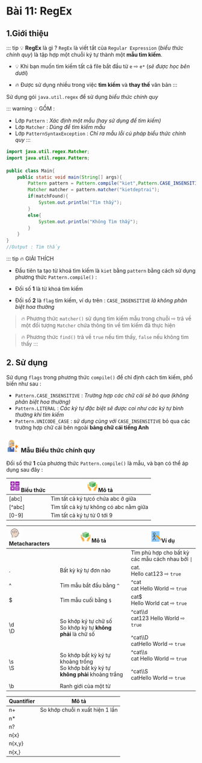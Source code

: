 # Bài 11: RegEx

## 1.Giới thiệu

::: tip 💡 <b>RegEx</b> là gì ? 
`RegEx` là viết tắt của `Regular Expression` (*biểu thức chính quy*) là tập hợp một chuỗi ký tự thành một **mẫu tìm kiếm**.

- 💡 Khi bạn muốn tìm kiếm tất cả file bắt đầu từ `e` ⇨ `e*` (*sẽ được học bên dưới*)

- 🔥 Được sử dụng nhiều trong việc **tìm kiếm** và **thay thế** văn bản
:::

Sử dụng gói `java.util.regex` để sử dụng *biểu thức chính quy*

::: warning 💡 GỒM : 

- Lớp `Pattern` : *Xác định một mẫu (hay sử dụng để tìm kiếm)*
- Lớp `Matcher` : *Dùng để tìm kiếm mẫu*
- Lớp `PatternSyntaxException` : *Chỉ ra mẫu lỗi cú pháp biểu thức chính quy*
:::

```java
import java.util.regex.Matcher;
import java.util.regex.Pattern;

public class Main{
    public static void main(String[] args){
        Pattern pattern = Pattern.compile("kiet",Pattern.CASE_INSENSITIVE);
        Matcher matcher = pattern.matcher("kietdeptrai");
        if(matchFound){
            System.out.println("Tìm thấy");
        }
        else{
            System.out.println("Không Tìm thấy");
        }
    }
}
//Output : Tìm thấy
```

::: tip 🔥 GIẢI THÍCH

- Đầu tiên ta tạo từ khoá tìm kiếm là `kiet` bằng `pattern` bằng cách sử dụng phương thức `Pattern.compile()` : 

- Đối số **1** là từ khoá tìm kiếm
- Đối số **2** là `flag` tìm kiếm, ví dụ trên : `CASE_INSENSITIVE` *là không phân biệt hoa thường*

> 🔥 Phương thức `matcher()` sử dụng tìm kiếm mẫu trong chuỗi ⇨ trả về một đối tượng `Matcher` chứa thông tin về tìm kiếm đã thực hiện

> 🔥 Phương thức `find()` trả về `true` nếu tìm thấy, `false` nếu không tìm thấy
:::

## 2. Sử dụng

Sử dụng `flags` trong phương thức `compile()` để chỉ định cách tìm kiếm, phổ biến như sau : 

- `Pattern.CASE_INSENSITIVE` : *Trường hợp các chữ cái sẽ bỏ qua (không phân biệt hoa thường)*
- `Pattern.LITERAL` : *Các ký tự đặc biệt sẽ được coi như các ký tự bình thường khi tìm kiếm*
- `Pattern.UNICODE_CASE` : *sử dụng cùng với* `CASE_INSENSITIVE` bỏ qua các trường hợp chữ cái bên ngoài **bảng chữ cái tiếng Anh**

### <img src="https://raw.githubusercontent.com/Zenfection/Image/master/2021/02/08-17-36-14-Professor%20Male.png" width="35"> Mẫu Biểu thức chính quy

Đối số thứ **1** của phương thức `Pattern.compile()` là mẫu, và bạn có thể áp dụng sau đây : 

| <img src="https://raw.githubusercontent.com/Zenfection/Image/master/2021/07/30-14-18-12-icons8-math.png">Biểu thức | <img src="https://raw.githubusercontent.com/Zenfection/Image/master/2021/07/30-12-30-07-icons8-handle_with_care.png">Mô tả                                  |
| --------- | -------------------------------------- |
| [abc]     | Tìm tất cả ký tựcó chứa abc ở giữa     |
| [^abc]    | Tìm tất cả ký tự không có abc nằm giữa |
| [0-9]     | Tìm tất cả ký tự từ 0 tới 9            |

| <img src="https://raw.githubusercontent.com/Zenfection/Image/master/2021/07/30-14-19-05-icons8-developer.png">Metacharacters | <img src="https://raw.githubusercontent.com/Zenfection/Image/master/2021/07/30-12-30-07-icons8-handle_with_care.png">Mô tả                                                                                 | <img src="https://raw.githubusercontent.com/Zenfection/Image/master/2021/07/30-13-54-19-icons8-drawing_process.png">Ví dụ                                                                              |
|:-------------- | ------------------------------------------------------------------------------------- | ---------------------------------------------------------------------------------- |
| |              | Tìm phù hợp cho bất kỳ các mẫu cách nhau bởi `\|`                                     | cat\|dog<br>Hello cat World ⇨ `true`                                               |
| .              | Bất kỳ ký tự đơn nào                                                                  | cat.<br>Hello cat123 ⇨ `true`                                                      |
| ^              | Tìm mẫu bắt đầu bằng `^`                                                              | ^cat <br>cat Hello World ⇨ `true`                                                  |
| $              | Tìm mẫu cuối bằng `$`                                                                 | cat$ <br>Hello World cat ⇨ `true`                                                  |
| \d<br>\D       | So khớp ký tự chữ số<br>So khớp ký tự **không phải** là chữ số                        | ^cat\\\d<br>cat123 Hello World ⇨ `true`<br><br>^cat\\\D<br>catHello World ⇨ `true` |
| \s<br>\S       | So khớp bất kỳ ký tự khoảng trống<br>So khớp bất kỳ ký tự **không phải** khoảng trắng | ^cat\\\s <br>cat Hello World ⇨ `true`<br><br>^cat\\\S<br>catHello World ⇨ `true`   |
| \b             | Ranh giới của một từ                                                                  |                                                                                    |

| Quantifier | Mô tả                           |
| ---------- | ------------------------------- |
| n+         | So khớp chuỗi n xuất hiện 1 lần |
| n*         |                                 |
| n?         |                                 |
| n{x}       |                                 |
| n{x,y}     |                                 |
| n{x,}      |                                 |
